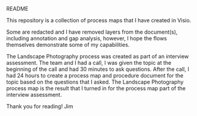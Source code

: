 README

This repository is a collection of process maps that I have created in Visio. 

Some are redacted and I have removed layers from the document(s), including annotation and gap analysis, however, I hope the flows themselves demonstrate some of my capabilities.

The Landscape Photography process was created as part of an interview assessment. The team and I had a call, I was given the topic at the beginning of the call and had 30 minutes to ask questions. After the call, I had 24 hours to create a process map and procedure document for the topic based on the questions that I asked. The Landscape Photography process map is the result that I turned in for the process map part of the interview assessment.

Thank you for reading!
Jim 
